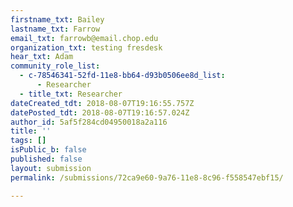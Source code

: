```yaml
---
firstname_txt: Bailey
lastname_txt: Farrow
email_txt: farrowb@email.chop.edu
organization_txt: testing fresdesk
hear_txt: Adam
community_role_list:
  - c-78546341-52fd-11e8-bb64-d93b0506ee8d_list:
      - Researcher
  - title_txt: Researcher
dateCreated_tdt: 2018-08-07T19:16:55.757Z
datePosted_tdt: 2018-08-07T19:16:57.024Z
author_id: 5af5f284cd04950018a2a116
title: ''
tags: []
isPublic_b: false
published: false
layout: submission
permalink: /submissions/72ca9e60-9a76-11e8-8c96-f558547ebf15/

---
```



